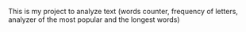 This is my project to analyze text (words counter, frequency of letters, analyzer of the most popular and the longest words)